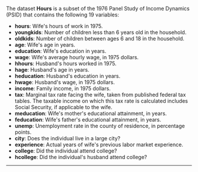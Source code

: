 The dataset **Hours** is a subset of the 1976 Panel Study of Income Dynamics (PSID) that contains the following 19 variables:

* **hours**: Wife's hours of work in 1975.
* **youngkids**: Number of children less than 6 years old in the household.
* **oldkids**: Number of children between ages 6 and 18 in the household.
* **age**: Wife's age in years.
* **education**: Wife's education in years.
* **wage**: Wife's average hourly wage, in 1975 dollars.
* **hhours**: Husband's hours worked in 1975.
* **hage**: Husband's age in years.
* **heducation**: Husband's education in years.
* **hwage**: Husband's wage, in 1975 dollars.
* **income**: Family income, in 1975 dollars.
* **tax**: Marginal tax rate facing the wife, taken from published federal tax tables. The taxable income on which this tax rate is calculated includes Social Security, if applicable to the wife.
* **meducation**: Wife's mother's educational attainment, in years.
* **feducation**: Wife's father's educational attainment, in years.
* **unemp**: Unemployment rate in the county of residence, in percentage points.
* **city**: Does the individual live in a large city?
* **experience**: Actual years of wife's previous labor market experience.
* **college**: Did the individual attend college?
* **hcollege**: Did the individual's husband attend college?

---
